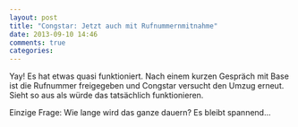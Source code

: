 ```yaml
---
layout: post
title: "Congstar: Jetzt auch mit Rufnummernmitnahme"
date: 2013-09-10 14:46
comments: true
categories:
---
```


Yay! Es hat etwas quasi funktioniert. Nach einem kurzen Gespräch mit Base ist die Rufnummer freigegeben und Congstar versucht den Umzug erneut.
Sieht so aus als würde das tatsächlich funktionieren.

Einzige Frage: Wie lange wird das ganze dauern? Es bleibt spannend...